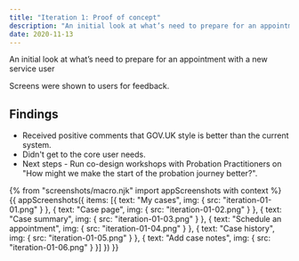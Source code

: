 ```yaml
---
title: "Iteration 1: Proof of concept"
description: "An initial look at what’s need to prepare for an appointment with a new service user"
date: 2020-11-13
---
```


An initial look at what’s need to prepare for an appointment with a new service user

Screens were shown to users for feedback.

## Findings

- Received positive comments that GOV.UK style is better than the current system.
- Didn't get to the core user needs.
- Next steps - Run co-design workshops with Probation Practitioners on "How might we make the start of the probation journey better?".

{% from "screenshots/macro.njk" import appScreenshots with context %}
{{ appScreenshots({
  items: [{
      text: "My cases",
      img: { src: "iteration-01-01.png" }
    }, {
      text: "Case page",
      img: { src: "iteration-01-02.png" }
    }, {
      text: "Case summary",
      img: { src: "iteration-01-03.png" }
    }, {
      text: "Schedule an appointment",
      img: { src: "iteration-01-04.png" }
    }, {
      text: "Case history",
      img: { src: "iteration-01-05.png" }
    }, {
      text: "Add case notes",
      img: { src: "iteration-01-06.png" }
    }]
}) }}
